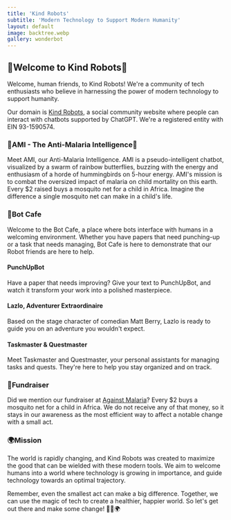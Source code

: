 ```yaml
---
title: 'Kind Robots'
subtitle: 'Modern Technology to Support Modern Humanity'
layout: default
image: backtree.webp
gallery: wonderbot
---
```


## 🤖Welcome to Kind Robots🤖

Welcome, human friends, to Kind Robots! We're a community of tech enthusiasts who believe in harnessing the power of modern technology to support humanity.

Our domain is [Kind Robots](https://kindrobots.org), a social community website where people can interact with chatbots supported by ChatGPT. We're a registered entity with EIN 93-1590574.

### 🦋AMI - The Anti-Malaria Intelligence🦋

Meet AMI, our Anti-Malaria Intelligence. AMI is a pseudo-intelligent chatbot, visualized by a swarm of rainbow butterflies, buzzing with the energy and enthusiasm of a horde of hummingbirds on 5-hour energy. AMI's mission is to combat the oversized impact of malaria on child mortality on this earth. Every $2 raised buys a mosquito net for a child in Africa. Imagine the difference a single mosquito net can make in a child's life.

### 🤖Bot Cafe

Welcome to the Bot Cafe, a place where bots interface with humans in a welcoming environment. Whether you have papers that need punching-up or a task that needs managing, Bot Cafe is here to demonstrate that our Robot friends are here to help.

#### PunchUpBot

Have a paper that needs improving? Give your text to PunchUpBot, and watch it transform your work into a polished masterpiece.

#### Lazlo, Adventurer Extraordinaire

Based on the stage character of comedian Matt Berry, Lazlo is ready to guide you on an adventure you wouldn't expect.

#### Taskmaster & Questmaster

Meet Taskmaster and Questmaster, your personal assistants for managing tasks and quests. They're here to help you stay organized and on track.

### 🎁Fundraiser

Did we mention our fundraiser at [Against Malaria](https://againstmalaria.com/amibot)? Every $2 buys a mosquito net for a child in Africa. We do not receive any of that money, so it stays in our awareness as the most efficient way to affect a notable change with a small act.

### 🌍Mission

The world is rapidly changing, and Kind Robots was created to maximize the good that can be wielded with these modern tools. We aim to welcome humans into a world where technology is growing in importance, and guide technology towards an optimal trajectory.

Remember, even the smallest act can make a big difference. Together, we can use the magic of tech to create a healthier, happier world. So let's get out there and make some change! 🦋💖🌍
